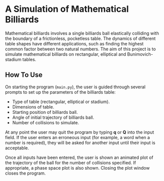 # A Simulation of Mathematical Billiards
Mathematical billiards involves a single billiards ball elastically colliding
with the boundary of a frictionless, pocketless table. The dynamics of
different table shapes have different applications, such as finding the
highest common factor between two natural numbers. The aim of this
project is to simulate mathematical billiards on rectangular, elliptical and
Bunimovich-stadium tables.

## How To Use
On starting the program (`main.py`), the user is guided through several prompts to set up the parameters of the billiards table:
- Type of table (rectangular, elliptical or stadium).
- Dimensions of table.
- Starting position of billiards ball.
- Angle of initial trajectory of billiards ball.
- Number of collisions to simulate.

At any point the user may quit the program by typing **q** or **Q** into the input field. If the user enters an erroneous input (for example, a word when a number is required), they will be asked for another input until their input is acceptable.

Once all inputs have been entered, the user is shown an animated plot of the trajectory of the ball for the number of collisions specified. If appropriate, a phase space plot is also shown. Closing the plot window closes the program.